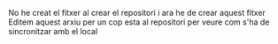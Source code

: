 No he creat el fitxer al crear el repositori i ara he de crear aquest fitxer
Editem aquest arxiu per un cop esta al repositori per veure com s'ha de sincronitzar amb el local
